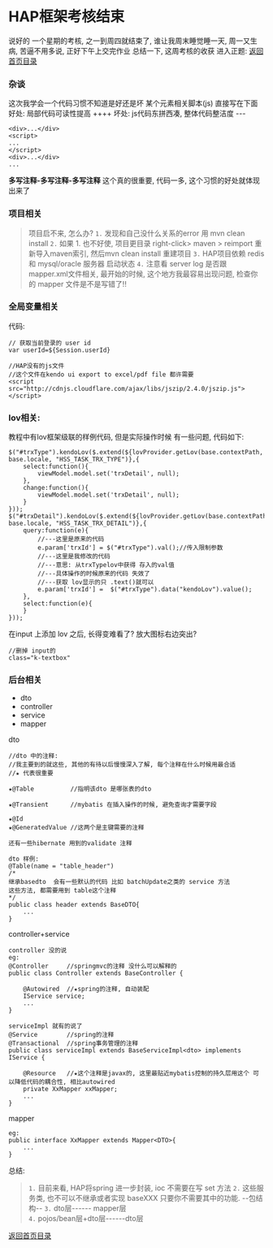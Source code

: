 # HAP框架考核结束
说好的 一个星期的考核, 之一到周四就结束了, 谁让我周末睡觉睡一天, 周一又生病, 苦逼不用多说, 正好下午上交完作业 总结一下, 这周考核的收获
进入正题:
[返回首页目录](../README.md)

### 杂谈
这次我学会一个代码习惯不知道是好还是坏
某个元素相关脚本(js) 直接写在下面
好处: 局部代码可读性提高 ++++
坏处: js代码东拼西凑, 整体代码整洁度 --- 
```
<div>...</div>
<script>
...
</script>
<div>...</div>
...
```
__多写注释-多写注释-多写注释__
这个真的很重要, 代码一多, 这个习惯的好处就体现出来了

### 项目相关
> 项目启不来, 怎么办? 
> `1.` 发现和自己没什么关系的error 用 mvn clean install
> `2.` 如果 1. 也不好使, 项目更目录 right-click> maven > reimport  重新导入maven索引, 然后mvn clean install 重建项目
> `3.` HAP项目依赖 redis 和 mysql/oracle 服务器 启动状态
> `4.` 注意看 server log 是否跟 mapper.xml文件相关, 最开始的时候, 这个地方我最容易出现问题, 检查你的 mapper 文件是不是写错了!!


### 全局变量相关
代码:
```
// 获取当前登录的 user id
var userId=${Session.userId}
```
```
//HAP没有的js文件
//这个文件在kendo ui export to excel/pdf file 都许需要
<script src="http://cdnjs.cloudflare.com/ajax/libs/jszip/2.4.0/jszip.js"></script>
```

### lov相关:

教程中有lov框架级联的样例代码, 但是实际操作时候 有一些问题,
代码如下:
```
$("#trxType").kendoLov($.extend(${lovProvider.getLov(base.contextPath, base.locale, "HSS_TASK_TRX_TYPE")},{
    select:function(){
        viewModel.model.set('trxDetail', null);
    },
    change:function(){
        viewModel.model.set('trxDetail', null);
    }
}));
$("#trxDetail").kendoLov($.extend(${lovProvider.getLov(base.contextPath, base.locale, "HSS_TASK_TRX_DETAIL")},{
    query:function(e){
        //---这里是原来的代码
        e.param['trxId'] = $("#trxType").val();//传入限制参数
        //---这里是我修改的代码
        //---意思: 从trxTypelov中获得 存入的val值
        //---具体操作的时候原来的代码 失效了
        //---获取 lov显示的只 .text()就可以
        e.param['trxId'] =  $("#trxType").data("kendoLov").value();
    },
    select:function(e){
    }
}));

```
在input 上添加 lov 之后, 长得变难看了? 放大图标右边突出?
```
//删掉 input的
class="k-textbox"
```

### 后台相关
* dto
* controller
* service
* mapper

dto
```
//dto 中的注释:
//我主要到的就这些, 其他的有待以后慢慢深入了解, 每个注释在什么时候用最合适
//★ 代表很重要

★@Table          //指明该dto 是哪张表的dto

★@Transient      //mybatis 在插入操作的时候, 避免查询才需要字段

★@Id
★@GeneratedValue //这两个是主键需要的注释

还有一些hibernate 用到的validate 注释

dto 样例:
@Table(name = "table_header")
/*
继承basedto  会有一些默认的代码 比如 batchUpdate之类的 service 方法
这些方法, 都需要用到 table这个注释
*/
public class header extends BaseDTO{
    ...
}
```

controller+service
```
controller 没的说
eg:
@Controller     //springmvc的注释 没什么可以解释的
public class Controller extends BaseController {
    
    @Autowired  //★spring的注释, 自动装配
    IService service;
    ...
}

serviceImpl 就有的说了
@Service        //spring的注释
@Transactional  //spring事务管理的注释
public class serviceImpl extends BaseServiceImpl<dto> implements IService {
    
    @Resource   //★这个注释是javax的, 这里最贴近mybatis控制的持久层用这个 可以降低代码的耦合性, 相比autowired
    private XxMapper xxMapper;
    ...
}

```

mapper
```
eg:
public interface XxMapper extends Mapper<DTO>{
    ...
}
```

总结:
> `1.` 目前来看, HAP将spring 进一步封装, ioc 不需要在写 set 方法
> `2.` 这些服务类, 也不可以不继承或者实现 baseXXX 只要你不需要其中的功能.
>  --包结构--
> `3.` dto层------ mapper层       
> `4.` pojos/bean层+dto层------dto层


[返回首页目录](../README.md)